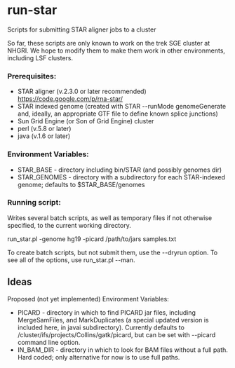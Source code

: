 run-star
========

Scripts for submitting STAR aligner jobs to a cluster

So far, these scripts are only known to work on the trek SGE cluster at
NHGRI.  We hope to modify them to make them work in other environments,
including LSF clusters.

### Prerequisites:
  - STAR aligner (v.2.3.0 or later recommended)
        https://code.google.com/p/rna-star/
  - STAR indexed genome (created with STAR --runMode genomeGenerate and,
    ideally, an appropriate GTF file to define known splice junctions)
  - Sun Grid Engine (or Son of Grid Engine) cluster
  - perl (v.5.8 or later)
  - java (v.1.6 or later)

### Environment Variables:
  - STAR_BASE - directory including bin/STAR (and possibly genomes dir)
  - STAR_GENOMES - directory with a subdirectory for each STAR-indexed
    genome; defaults to $STAR_BASE/genomes

### Running script:

Writes several batch scripts, as well as temporary files if not otherwise
specified, to the current working directory.

  run_star.pl -genome hg19 -picard /path/to/jars samples.txt

To create batch scripts, but not submit them, use the --dryrun option.
To see all of the options, use run_star.pl --man.


Ideas
-----

Proposed (not yet implemented) Environment Variables:
  - PICARD - directory in which to find PICARD jar files, including
    MergeSamFiles, and MarkDuplicates (a special updated version is
    included here, in javai subdirectory).  Currently defaults to
    /cluster/ifs/projects/Collins/gatk/picard, but can be set with
    --picard command line option.
  - IN_BAM_DIR - directory in which to look for BAM files without a full
    path.  Hard coded; only alternative for now is to use full paths.
